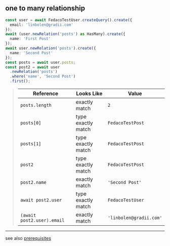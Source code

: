 ## one to many relationship

```typescript
const user = await FedacoTestUser.createQuery().create({
  email: 'linbolen@gradii.com'
});
await (user.newRelation('posts') as HasMany).create({
  name: 'First Post'
});
await user.newRelation('posts').create({
  name: 'Second Post'
});
const posts = await user.posts;
const post2 = await user
  .newRelation('posts')
  .where('name', 'Second Post')
  .first();
```


> | Reference | Looks Like | Value |
> | ------ | ----- | ----- |
> | `posts.length` | exactly match | `2` |
> | `posts[0]` | type exactly match | `FedacoTestPost` |
> | `posts[1]` | type exactly match | `FedacoTestPost` |
> | `post2` | type exactly match | `FedacoTestPost` |
> | `post2.name` | exactly match | `'Second Post'` |
> | `await post2.user` | type exactly match | `FedacoTestUser` |
> | `(await post2.user).email` | exactly match | `'linbolen@gradii.com'` |


----
see also [prerequisites](./prerequisite.md)
